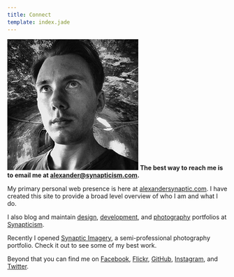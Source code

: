 ```yaml
---
title: Connect
template: index.jade
---
```


<img src="../biography/synaptic-tunnel-vision.jpg" class="alignright marginleft" title="Tunnel vision." alt="Tunnel vision." /> **The best way to reach me is to email me at [alexander@synapticism.com](mailto:alexander@synapticism.com).**

My primary personal web presence is here at [alexandersynaptic.com](http://alexandersynaptic.com). I have created this site to provide a broad level overview of who I am and what I do.

I also blog and maintain [design](http://synapticism.com/c/design), [development](http://synapticism.com/c/development), and [photography](http://synapticism.com/c/photography) portfolios at [Synapticism](http://synapticism.com).

Recently I opened [Synaptic Imagery](http://synapticimagery), a semi-professional photography portfolio. Check it out to see some of my best work.

Beyond that you can find me on [Facebook](https://www.facebook.com/synaptic), [Flickr](https://www.flickr.com/photos/synapticism), [GitHub](https://www.github.com/synapticism), [Instagram](https://instagram.com/synapticx), and [Twitter](https://www.twitter.com/Synapticism).
